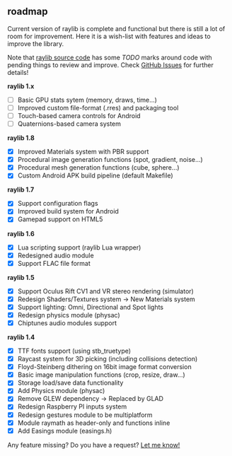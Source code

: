 roadmap
-------

Current version of raylib is complete and functional but there is still a lot of room for improvement.
Here it is a wish-list with features and ideas to improve the library.

Note that [raylib source code](https://github.com/raysan5/raylib/tree/develop/src) has some *TODO* marks around code with pending things to review and improve. Check [GitHub Issues](https://github.com/raysan5/raylib/issues) for further details!

**raylib 1.x**
 - [ ] Basic GPU stats sytem (memory, draws, time...)
 - [ ] Improved custom file-format (.rres) and packaging tool
 - [ ] Touch-based camera controls for Android
 - [ ] Quaternions-based camera system
 
**raylib 1.8**
 - [x] Improved Materials system with PBR support
 - [x] Procedural image generation functions (spot, gradient, noise...)
 - [x] Procedural mesh generation functions (cube, sphere...)
 - [x] Custom Android APK build pipeline (default Makefile)

**raylib 1.7**
 - [x] Support configuration flags
 - [x] Improved build system for Android
 - [x] Gamepad support on HTML5
    
**raylib 1.6**
 - [x] Lua scripting support (raylib Lua wrapper)
 - [x] Redesigned audio module
 - [x] Support FLAC file format

**raylib 1.5**
 - [x] Support Oculus Rift CV1 and VR stereo rendering (simulator)
 - [x] Redesign Shaders/Textures system -> New Materials system
 - [x] Support lighting: Omni, Directional and Spot lights
 - [x] Redesign physics module (physac)
 - [x] Chiptunes audio modules support

**raylib 1.4**
 - [x] TTF fonts support (using stb_truetype)
 - [x] Raycast system for 3D picking (including collisions detection)
 - [x] Floyd-Steinberg dithering on 16bit image format conversion
 - [x] Basic image manipulation functions (crop, resize, draw...)
 - [x] Storage load/save data functionality
 - [x] Add Physics module (physac)
 - [x] Remove GLEW dependency -> Replaced by GLAD
 - [x] Redesign Raspberry PI inputs system
 - [x] Redesign gestures module to be multiplatform
 - [x] Module raymath as header-only and functions inline
 - [x] Add Easings module (easings.h)

Any feature missing? Do you have a request? [Let me know!][raysan5]

[raysan5]: mailto:ray@raylib.com "Ramon Santamaria - Ray San"
